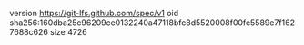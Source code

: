 version https://git-lfs.github.com/spec/v1
oid sha256:160dba25c96209ce0132240a47118bfc8d5520008f00fe5589e7f1627688c626
size 4726
